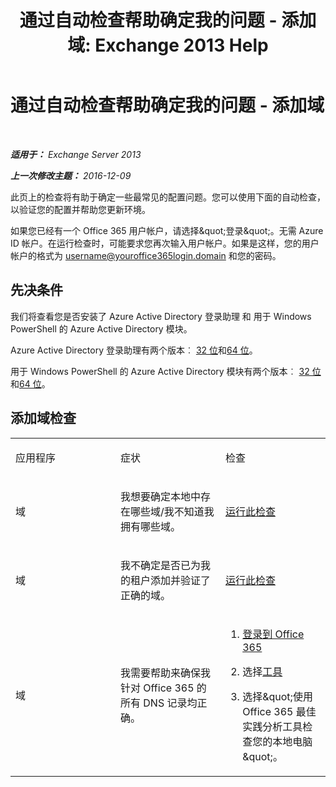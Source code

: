﻿---
title: '通过自动检查帮助确定我的问题 - 添加域: Exchange 2013 Help'
TOCTitle: 通过自动检查帮助确定我的问题 - 添加域
ms:assetid: ea90a24b-7c9c-48d5-9475-0eb7777452f3
ms:mtpsurl: https://technet.microsoft.com/zh-cn/library/Dn793981(v=EXCHG.150)
ms:contentKeyID: 62633063
ms.date: 05/21/2018
mtps_version: v=EXCHG.150
ms.translationtype: MT
---

# 通过自动检查帮助确定我的问题 - 添加域

 

_**适用于：** Exchange Server 2013_

_**上一次修改主题：** 2016-12-09_

此页上的检查将有助于确定一些最常见的配置问题。您可以使用下面的自动检查，以验证您的配置并帮助您更新环境。

如果您已经有一个 Office 365 用户帐户，请选择\&quot;登录\&quot;。无需 Azure ID 帐户。在运行检查时，可能要求您再次输入用户帐户。如果是这样，您的用户帐户的格式为 username@youroffice365login.domain 和您的密码。

## 先决条件

我们将查看您是否安装了 Azure Active Directory 登录助理 和 用于 Windows PowerShell 的 Azure Active Directory 模块。

Azure Active Directory 登录助理有两个版本︰ [32 位](https://go.microsoft.com/fwlink/?linkid=286261)和[64 位](https://go.microsoft.com/fwlink/?linkid=286262)。

用于 Windows PowerShell 的 Azure Active Directory 模块有两个版本︰ [32 位](https://go.microsoft.com/fwlink/?linkid=286258)和[64 位](https://go.microsoft.com/fwlink/?linkid=286259)。

## 添加域检查


<table>
<colgroup>
<col style="width: 33%" />
<col style="width: 33%" />
<col style="width: 33%" />
</colgroup>
<tbody>
<tr class="odd">
<td><p>应用程序</p></td>
<td><p>症状</p></td>
<td><p>检查</p></td>
</tr>
<tr class="even">
<td><p>域</p></td>
<td><p>我想要确定本地中存在哪些域/我不知道我拥有哪些域。</p></td>
<td><p><a href="https://go.microsoft.com/?linkid=9834925">运行此检查</a></p></td>
</tr>
<tr class="odd">
<td><p>域</p></td>
<td><p>我不确定是否已为我的租户添加并验证了正确的域。</p></td>
<td><p><a href="https://go.microsoft.com/?linkid=9834905">运行此检查</a></p></td>
</tr>
<tr class="even">
<td><p>域</p></td>
<td><p>我需要帮助来确保我针对 Office 365 的所有 DNS 记录均正确。</p></td>
<td><ol>
<li><p><a href="https://portal.microsoftonline.com/">登录到 Office 365</a></p></li>
<li><p>选择<a href="https://portal.microsoftonline.com/tools">工具</a></p></li>
<li><p>选择&amp;quot;使用 Office 365 最佳实践分析工具检查您的本地电脑&amp;quot;。</p></li>
</ol></td>
</tr>
</tbody>
</table>

